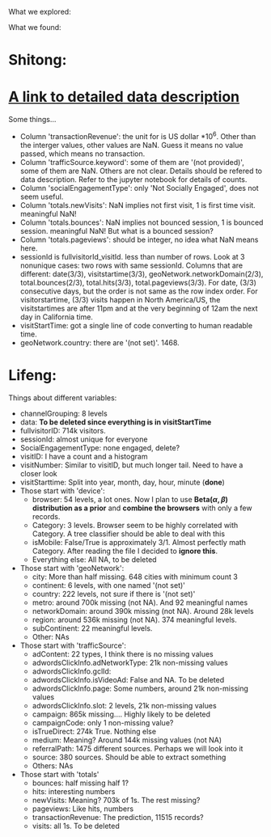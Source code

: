 What we explored:

What we found:


# Shitong:
# [A link to detailed data description](https://support.google.com/analytics/answer/3437719?hl=en)

Some things...
* Column 'transactionRevenue': the unit for is US dollar $* 10^6$. Other than the interger values, other values are NaN. Guess it means no value passed, which means no transaction.
* Column 'trafficSource.keyword': some of them are '(not provided)', some of them are NaN. Others are not clear. Details should be refered to data description. Refer to the jupyter notebook for details of counts.
* Column 'socialEngagementType': only 'Not Socially Engaged', does not seem useful.
* Column 'totals.newVisits': NaN implies not first visit, 1 is first time visit. meaningful NaN!
* Column 'totals.bounces': NaN implies not bounced session, 1 is bounced session. meaningful NaN! But what is a bounced session?
* Column 'totals.pageviews': should be integer, no idea what NaN means here.
* sessionId is fullvisitorId_visitId. less than number of rows. Look at 3 nonunique cases: two rows with same sessionId. Columns that are different: date(3/3), visitstartime(3/3), geoNetwork.networkDomain(2/3), total.bounces(2/3), total.hits(3/3), total.pageviews(3/3). For date, (3/3) consecutive days, but the order is not same as the row index order. For visitorstartime, (3/3) visits happen in North America/US, the visitstartimes are after 11pm and at the very beginning of 12am the next day in California time.
* visitStartTime: got a single line of code converting to human readable time.
* geoNetwork.country: there are '(not set)'. 1468.


# Lifeng:

Things about different variables:
  * channelGrouping: 8 levels
  * data: **To be deleted since everything is in visitStartTime**
  * fullvisitorID: 714k visitors.
  * sessionId: almost unique for everyone
  * SocialEngagementType: none engaged, delete?
  * visitID: I have a count and a histogram
  * visitNumber: Similar to visitID, but much longer tail. Need to have a closer look
  * visitStarttime: Split into year, month, day, hour, minute (**done**)
  * Those start with 'device': 
      * browser: 54 levels, a lot ones. Now I plan to use **Beta($\alpha, \beta$) distribution as a prior** and **combine the browsers** with only a few records.
      * Category: 3 levels. Browser seem to be highly correlated with Category. A tree classifier should be able to deal with this
      * isMobile: False/True is approximately 3/1. Almost perfectly math Category. After reading the file I decided to **ignore this**.
      * Everything else: All NA, to be deleted
  * Those start with 'geoNetwork':
      * city: More than half missing. 648 cities with minimum count 3
      * continent: 6 levels, with one named '(not set)'
      * country: 222 levels, not sure if there is '(not set)'
      * metro: around 700k missing (not NA). And 92 meaningful names
      * networkDomain: around 390k missing (not NA). Around 28k levels
      * region: around 536k missing (not NA). 374 meaningful levels.
      * subContinent: 22 meaningful levels.
      * Other: NAs
  * Those start with 'trafficSource':
      * adContent: 22 types, I think there is no missing values
      * adwordsClickInfo.adNetworkType: 21k non-missing values
      * adwordsClickInfo.gclId:
      * adwordsClickInfo.isVideoAd: False and NA. To be deleted
      * adwordsClickInfo.page: Some numbers, around 21k non-missing values
      * adwordsClickInfo.slot: 2 levels, 21k non-missing values
      * campaign: 865k missing.... Highly likely to be deleted
      * campaignCode: only 1 non-missing value?
      * isTrueDirect: 274k True. Nothing else
      * medium: Meaning? Around 144k missing values (not NA)
      * referralPath: 1475 different sources. Perhaps we will look into it
      * source: 380 sources. Should be able to extract something
      * Others: NAs
  * Those start with 'totals'
      * bounces: half missing half 1?
      * hits: interesting numbers
      * newVisits: Meaning? 703k of 1s. The rest missing?
      * pageviews: Like hits, numbers
      * transactionRevenue: The prediction, 11515 records?
      * visits: all 1s. To be deleted
